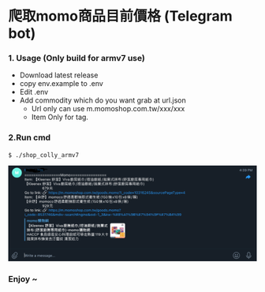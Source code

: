 爬取momo商品目前價格 (Telegram bot)
=============
### 1. Usage (Only build for armv7 use)

- Download latest release
- copy env.example to .env
- Edit .env
- Add commodity which do you want grab at url.json
  - Url only can use m.momoshop.com.tw/xxx/xxx 
  - Item Only for tag.

### 2.Run cmd

```
$ ./shop_colly_armv7
```
![alt text](https://github.com/MinFengLin/shop_colly/blob/main/shop_colly_telegram_bot_pic_1.png)

### Enjoy ~
